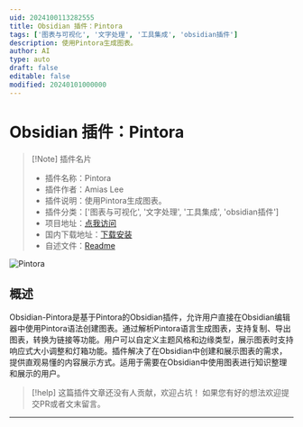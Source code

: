 ```yaml
---
uid: 2024100113282555
title: Obsidian 插件：Pintora
tags: ['图表与可视化', '文字处理', '工具集成', 'obsidian插件']
description: 使用Pintora生成图表。
author: AI
type: auto
draft: false
editable: false
modified: 20240101000000
---
```


# Obsidian 插件：Pintora

> [!Note] 插件名片
> - 插件名称：Pintora
> - 插件作者：Amias Lee
> - 插件说明：使用Pintora生成图表。
> - 插件分类：['图表与可视化', '文字处理', '工具集成', 'obsidian插件']
> - 项目地址：[点我访问](https://github.com/amiaslee/obsidian-pintora)
> - 国内下载地址：[下载安装](https://pkmer.cn/products/plugin/pluginMarket/?pintora)
> - 自述文件：[Readme](https://ghproxy.net/https://raw.githubusercontent.com/amiaslee/obsidian-pintora/master/README.md)

![Pintora](https://cdn.pkmer.cn/covers/pintora.gif!pkmer)

## 概述

Obsidian-Pintora是基于Pintora的Obsidian插件，允许用户直接在Obsidian编辑器中使用Pintora语法创建图表。通过解析Pintora语言生成图表，支持复制、导出图表，转换为链接等功能。用户可以自定义主题风格和边缘类型，展示图表时支持响应式大小调整和灯箱功能。插件解决了在Obsidian中创建和展示图表的需求，提供直观易懂的内容展示方式。适用于需要在Obsidian中使用图表进行知识整理和展示的用户。


> [!help] 
> 这篇插件文章还没有人贡献，欢迎占坑！
> 如果您有好的想法欢迎提交PR或者文末留言。
> 

---



